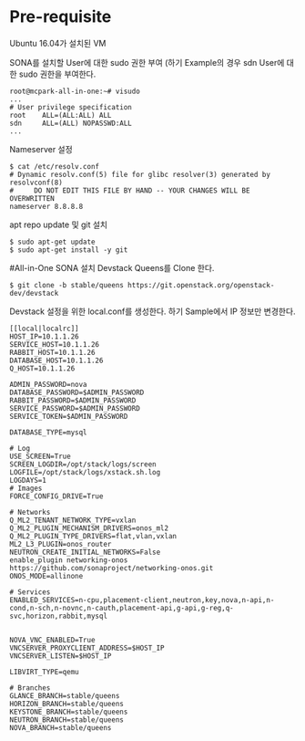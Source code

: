 # Pre-requisite
Ubuntu 16.04가 설치된 VM

SONA를 설치할 User에 대한 sudo 권한 부여 (하기 Example의 경우 sdn User에 대한 sudo 권한을 부여한다.
```
root@mcpark-all-in-one:~# visudo
...
# User privilege specification
root    ALL=(ALL:ALL) ALL
sdn     ALL=(ALL) NOPASSWD:ALL
...
```

Nameserver 설정
```
$ cat /etc/resolv.conf
# Dynamic resolv.conf(5) file for glibc resolver(3) generated by resolvconf(8)
#     DO NOT EDIT THIS FILE BY HAND -- YOUR CHANGES WILL BE OVERWRITTEN
nameserver 8.8.8.8
```
apt repo update 및 git 설치
```
$ sudo apt-get update
$ sudo apt-get install -y git
```

#All-in-One SONA 설치
Devstack Queens를 Clone 한다.
```
$ git clone -b stable/queens https://git.openstack.org/openstack-dev/devstack
```

Devstack 설정을 위한 local.conf를 생성한다. 하기 Sample에서 IP 정보만 변경한다.
```
[[local|localrc]]
HOST_IP=10.1.1.26
SERVICE_HOST=10.1.1.26
RABBIT_HOST=10.1.1.26
DATABASE_HOST=10.1.1.26
Q_HOST=10.1.1.26
 
ADMIN_PASSWORD=nova
DATABASE_PASSWORD=$ADMIN_PASSWORD
RABBIT_PASSWORD=$ADMIN_PASSWORD
SERVICE_PASSWORD=$ADMIN_PASSWORD
SERVICE_TOKEN=$ADMIN_PASSWORD
 
DATABASE_TYPE=mysql
 
# Log
USE_SCREEN=True
SCREEN_LOGDIR=/opt/stack/logs/screen
LOGFILE=/opt/stack/logs/xstack.sh.log
LOGDAYS=1
# Images
FORCE_CONFIG_DRIVE=True
 
# Networks
Q_ML2_TENANT_NETWORK_TYPE=vxlan
Q_ML2_PLUGIN_MECHANISM_DRIVERS=onos_ml2
Q_ML2_PLUGIN_TYPE_DRIVERS=flat,vlan,vxlan
ML2_L3_PLUGIN=onos_router
NEUTRON_CREATE_INITIAL_NETWORKS=False
enable_plugin networking-onos https://github.com/sonaproject/networking-onos.git
ONOS_MODE=allinone
 
# Services
ENABLED_SERVICES=n-cpu,placement-client,neutron,key,nova,n-api,n-cond,n-sch,n-novnc,n-cauth,placement-api,g-api,g-reg,q-svc,horizon,rabbit,mysql
 
 
NOVA_VNC_ENABLED=True
VNCSERVER_PROXYCLIENT_ADDRESS=$HOST_IP
VNCSERVER_LISTEN=$HOST_IP
 
LIBVIRT_TYPE=qemu
 
# Branches
GLANCE_BRANCH=stable/queens
HORIZON_BRANCH=stable/queens
KEYSTONE_BRANCH=stable/queens
NEUTRON_BRANCH=stable/queens
NOVA_BRANCH=stable/queens
```
